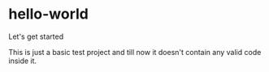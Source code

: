 hello-world
===========

Let's get started 

This is just a basic test project and till now it doesn't contain any valid code inside it. 
